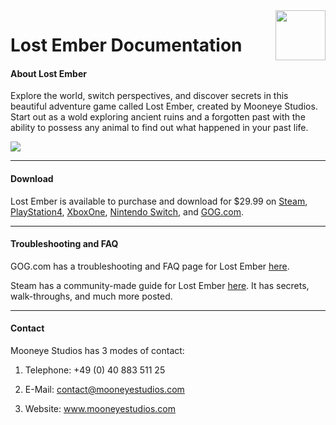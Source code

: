 
<img src="![](../Downloads/download.png)![](../Downloads/download.png)" align="right" style="height: 80px"/>

# Lost Ember Documentation

#### About Lost Ember

Explore the world, switch perspectives, and discover secrets in this beautiful adventure game called Lost Ember, created by Mooneye Studios. Start out as a wold exploring ancient ruins and a forgotten past with the ability to possess any animal to find out what happened in your past life.

![](xZoQs5EXwyCd8YY6KQ.jpg)

---

#### Download

Lost Ember is available to purchase and download for $29.99 on <a href="https://store.steampowered.com/app/563840/LOST_EMBER/?utm_source=lostember_hp" target="_blank">Steam</a>, <a href="https://store.playstation.com/en-us/product/UP3086-CUSA17291_00-LOSTEMBER00000US" target="_blank">PlayStation4</a>, <a href="https://www.xbox.com/en-us/games/store/lost-ember/9pn11w6w1lq1" target="_blank">XboxOne</a>, <a href="https://www.nintendo.com/games/detail/lost-ember-switch/" target="_blank">Nintendo Switch</a>, and <a href="https://www.gog.com/game/lost_ember" target="_blank">GOG.com</a>.

---

#### Troubleshooting and FAQ

GOG.com has a troubleshooting and FAQ page for Lost Ember <a href="https://support.gog.com/hc/en-us/articles/360003863578-LOST-EMBER?product=gog" target="_blank">here</a>.

Steam has a community-made guide for Lost Ember <a href="https://steamcommunity.com/app/563840/guides/" target="_blank">here</a>. It has secrets, walk-throughs, and much more posted.

---

#### Contact

Mooneye Studios has 3 modes of contact:

1. Telephone: +49 (0) 40 883 511 25
   
2. E-Mail: contact@mooneyestudios.com
   
3. Website: <a href="www.mooneyestudios.com" target="_blank">www.mooneyestudios.com</a>